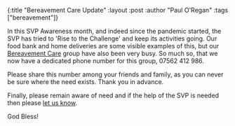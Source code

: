 {:title "Bereavement Care Update"
 :layout :post
 :author "Paul O'Regan"
 :tags ["bereavement"]}

In this SVP Awareness month, and indeed since the pandemic started, the SVP has tried to 'Rise to the Challenge' and keep its activities going. Our food bank and home deliveries are some visible examples of this, but our [Bereavement Care](../../pages-output/bereavement/) group have also been very busy. So much so, that we now have a dedicated phone number for this group, 07562 412 986.

Please share this number among your friends and family, as you can never be sure where the need exists. Thank you in advance.

Finally, please remain aware of need and if the help of the SVP is needed then please [let us know](../../pages-output/contact/).

God Bless!
